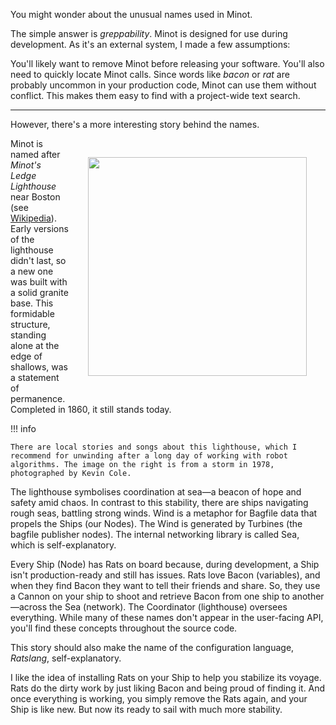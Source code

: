 You might wonder about the unusual names used in Minot.

The simple answer is *greppability*. Minot is designed for use during development. As it's an external system, I made a few assumptions:

You'll likely want to remove Minot before releasing your software. You'll also need to quickly locate Minot calls. Since words like *bacon* or *rat* are probably uncommon in your production code, Minot can use them without conflict. This makes them easy to find with a project-wide text search.

---

However, there's a more interesting story behind the names.

<img style="float: right; width: 350px; margin: 30px;" src="https://upload.wikimedia.org/wikipedia/commons/thumb/6/66/Minot_light.gif/500px-Minot_light.gif">
<!-- ![Minot's Ledge Lighthouse](https://upload.wikimedia.org/wikipedia/commons/thumb/6/66/Minot_light.gif/500px-Minot_light.gif){ align=right } -->


Minot is named after *Minot's Ledge Lighthouse* near Boston (see [Wikipedia](https://en.wikipedia.org/wiki/Minot%27s_Ledge_Light)). Early versions of the lighthouse didn't last, so a new one was built with a solid granite base. This formidable structure, standing alone at the edge of shallows, was a statement of permanence. Completed in 1860, it still stands today.

!!! info

    There are local stories and songs about this lighthouse, which I recommend for unwinding after a long day of working with robot algorithms. The image on the right is from a storm in 1978, photographed by Kevin Cole.

The lighthouse symbolises coordination at sea—a beacon of hope and safety amid chaos. In contrast to this stability, there are ships navigating rough seas, battling strong winds. Wind is a metaphor for Bagfile data that propels the Ships (our Nodes). The Wind is generated by Turbines (the bagfile publisher nodes). The internal networking library is called Sea, which is self-explanatory.

Every Ship (Node) has Rats on board because, during development, a Ship isn't production-ready and still has issues. Rats love Bacon (variables), and when they find Bacon they want to tell their friends and share. So, they use a Cannon on your ship to shoot and retrieve Bacon from one ship to another—across the Sea (network). The Coordinator (lighthouse) oversees everything. While many of these names don't appear in the user-facing API, you'll find these concepts throughout the source code.

This story should also make the name of the configuration language, *Ratslang*, self-explanatory.

I like the idea of installing Rats on your Ship to help you stabilize its voyage. Rats do the dirty work by just liking Bacon and being proud of finding it. And once everything is working, you simply remove the Rats again, and your Ship is like new. But now its ready to sail with much more stability.

